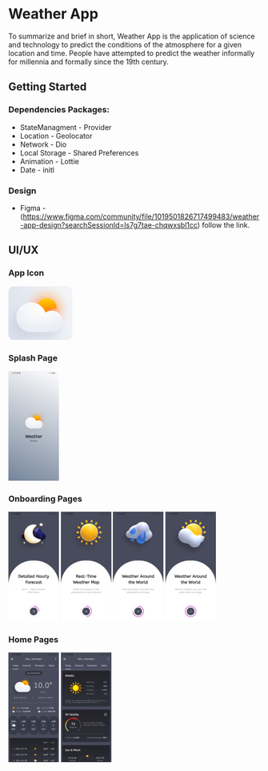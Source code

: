 # Weather App
To summarize and brief in short, Weather App is the application of science and technology to predict the conditions of the atmosphere for a given location and time. People have attempted to predict the weather informally for millennia and formally since the 19th century.

## Getting Started
### Dependencies Packages:
* StateManagment - Provider
* Location - Geolocator
* Network - Dio
* Local Storage - Shared Preferences
* Animation - Lottie
* Date - initl

### Design 
* Figma - (https://www.figma.com/community/file/1019501826717499483/weather-app-design?searchSessionId=ls7g7tae-chqwxsbl1cc) follow the link.
  
## UI/UX 
### App Icon
<img src="weather_app/assets/Icons/ic_launcher.png" width="128"/>

### Splash Page

<img src="weather_app/assets/Design/splash.jpeg"  style="width:20%">

### Onboarding Pages


  <div class="row">
    <img src="weather_app/assets/Design/onboarding1.jpeg"  style="width:20%">
    <img src="weather_app/assets/Design/onboarding2.jpeg"  style="width:20%">
    <img src="weather_app/assets/Design/onboarding3.jpeg"  style="width:20%">
    <img src="weather_app/assets/Design/onboarding4.jpeg"  style="width:20%">
  </div>

### Home Pages


  <div class="row">
    <img src="weather_app/assets/Design/home1.jpg"  style="width:20%">
    <img src="weather_app/assets/Design/home2.jpg"  style="width:20%">
  </div>

